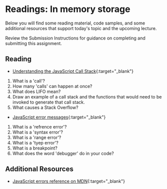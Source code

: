 # Readings: In memory storage

Below you will find some reading material, code samples, and some additional resources that support today's topic and the upcoming lecture.

Review the Submission Instructions for guidance on completing and submitting this assignment.

## Reading

- [Understanding the JavaScript Call Stack](https://medium.freecodecamp.org/understanding-the-javascript-call-stack-861e41ae61d4){:target="_blank"}

1. What is a 'call'? 
1. How many 'calls' can happen at once?
1. What does LIFO mean?
1. Draw an example of a call stack and the functions that would need to be invoked to generate that call stack.
1. What causes a Stack Overflow?

- [JavaScript error messages](https://codeburst.io/javascript-error-messages-debugging-d23f84f0ae7c){:target="_blank"}

1. What is a 'refrence error'?
1. What is a 'syntax error'?
1. What is a 'range error'?
1. What is a 'tyep error'?
1. What is a breakpoint?
1. What does the word 'debugger' do in your code?

## Additional Resources

- [JavaScript errors reference on MDN](https://developer.mozilla.org/en-US/docs/Web/JavaScript/Reference/Errors){:target="_blank"}

<!-- ### Videos

PLACEHOLDER

### Bookmark/Skim

PLACEHOLDER -->

